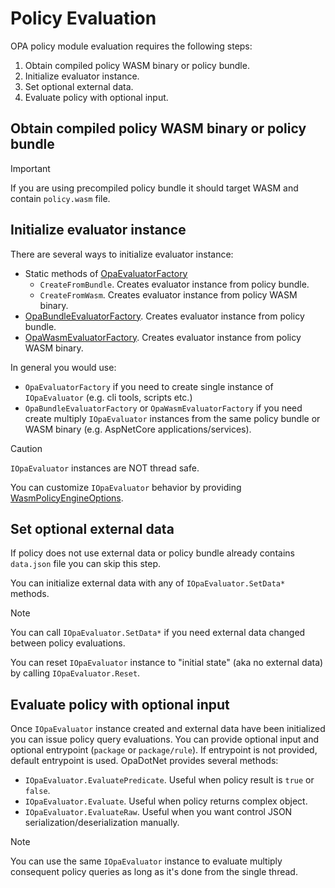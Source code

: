 # Policy Evaluation

OPA policy module evaluation requires the following steps:

1. Obtain compiled policy WASM binary or policy bundle.
2. Initialize evaluator instance.
3. Set optional external data.
4. Evaluate policy with optional input.

## Obtain compiled policy WASM binary or policy bundle

> [!IMPORTANT]
> If you are using precompiled policy bundle it should target WASM and contain `policy.wasm` file.

## Initialize evaluator instance

There are several ways to initialize evaluator instance:

- Static methods of [OpaEvaluatorFactory](xref:OpaDotNet.Wasm.OpaEvaluatorFactory)
  - `CreateFromBundle`. Creates evaluator instance from policy bundle.
  - `CreateFromWasm`. Creates evaluator instance from policy WASM binary.
- [OpaBundleEvaluatorFactory](xref:OpaDotNet.Wasm.OpaBundleEvaluatorFactory). Creates evaluator instance from policy bundle.
- [OpaWasmEvaluatorFactory](xref:OpaDotNet.Wasm.OpaWasmEvaluatorFactory). Creates evaluator instance from policy WASM binary.

In general you would use:

- `OpaEvaluatorFactory` if you need to create single instance of `IOpaEvaluator` (e.g. cli tools, scripts etc.)
- `OpaBundleEvaluatorFactory` or `OpaWasmEvaluatorFactory` if you need create multiply `IOpaEvaluator` instances from the same policy bundle or WASM binary (e.g. AspNetCore applications/services).

> [!CAUTION]
> `IOpaEvaluator` instances are NOT thread safe.

You can customize `IOpaEvaluator` behavior by providing [WasmPolicyEngineOptions](xref:OpaDotNet.Wasm.WasmPolicyEngineOptions).

## Set optional external data

If policy does not use external data or policy bundle already contains `data.json` file you can skip this step.

You can initialize external data with any of `IOpaEvaluator.SetData*` methods.

> [!NOTE]
> You can call `IOpaEvaluator.SetData*` if you need external data changed between policy evaluations.

You can reset `IOpaEvaluator` instance to "initial state" (aka no external data) by calling `IOpaEvaluator.Reset`.

## Evaluate policy with optional input

Once `IOpaEvaluator` instance created and external data have been initialized you can issue policy query evaluations.
You can provide optional input and optional entrypoint (`package` or `package/rule`). If entrypoint is not provided, default entrypoint is used.
OpaDotNet provides several methods:

- `IOpaEvaluator.EvaluatePredicate`. Useful when policy result is `true` or `false`.
- `IOpaEvaluator.Evaluate`. Useful when policy returns complex object.
- `IOpaEvaluator.EvaluateRaw`. Useful when you want control JSON serialization/deserialization manually.

> [!NOTE]
> You can use the same `IOpaEvaluator` instance to evaluate multiply consequent policy queries as long as it's done from the single thread.
